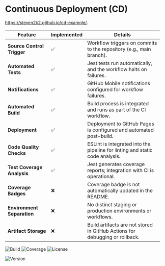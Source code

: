 # Continuous Deployment (CD)
https://steven2k2.github.io/cd-example/.

| **Feature**               | **Implemented** | **Details**                                                                 |
|----------------------------|------------------|------------------------------------------------------------------------------|
| **Source Control Trigger** | ✅               | Workflow triggers on commits to the repository (e.g., main branch).         |
| **Automated Tests**         | ✅               | Jest tests run automatically, and the workflow halts on failures.           |
| **Notifications**           | ✅               | GitHub Mobile notifications configured for workflow failures.               |
| **Automated Build**         | ✅               | Build process is integrated and runs as part of the CI workflow.            |
| **Deployment**              | ✅               | Deployment to GitHub Pages is configured and automated post-build.          |
| **Code Quality Checks**     | ✅               | ESLint is integrated into the pipeline for linting and static code analysis.|
| **Test Coverage Analysis**  | ✅               | Jest generates coverage reports; integration with CI is operational.        |
| **Coverage Badges**         | ❌               | Coverage badge is not automatically updated in the README.                  |
| **Environment Separation**  | ❌               | No distinct staging or production environments or workflows.                |
| **Artifact Storage**        | ❌               | Build artifacts are not stored in GitHub Actions for debugging or rollback. |

![Build](https://github.com/steven2k2/cd-example/actions/workflows/deploy.yml/badge.svg)
![Coverage](https://img.shields.io/badge/Coverage-85%25-brightgreen)
![License](https://img.shields.io/github/license/steven2k2/cd-example)

![Version](https://img.shields.io/github/package-json/v/steven2k2/cd-example)



